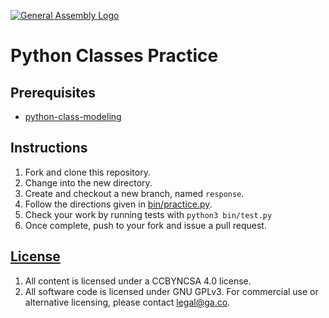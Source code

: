 [![General Assembly Logo](https://camo.githubusercontent.com/1a91b05b8f4d44b5bbfb83abac2b0996d8e26c92/687474703a2f2f692e696d6775722e636f6d2f6b6538555354712e706e67)](https://generalassemb.ly/education/web-development-immersive)

# Python Classes Practice

## Prerequisites

- [python-class-modeling](https://git.generalassemb.ly/ga-wdi-boston/python-class-modeling)

## Instructions

1.  Fork and clone this repository.
2.  Change into the new directory.
3.  Create and checkout a new branch, named `response`.
4.  Follow the directions given in [bin/practice.py](bin/practice.py).
5.  Check your work by running tests with `python3 bin/test.py`
6.  Once complete, push to your fork and issue a pull request.

## [License](LICENSE)

1.  All content is licensed under a CC­BY­NC­SA 4.0 license.
1.  All software code is licensed under GNU GPLv3. For commercial use or
    alternative licensing, please contact legal@ga.co.
